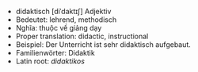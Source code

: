 - didaktisch	[diˈdaktɪʃ]	Adjektiv
- Bedeutet: lehrend, methodisch
- Nghĩa: thuộc về giảng dạy
- Proper translation: didactic, instructional
- Beispiel: Der Unterricht ist sehr didaktisch aufgebaut.
- Familienwörter: Didaktik	
- Latin root: *didaktikos*